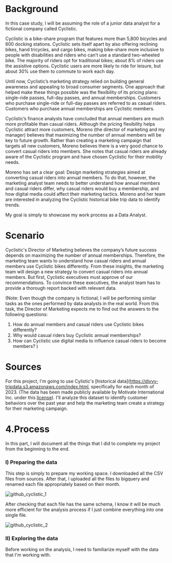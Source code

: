 # Background

In this case study, I will be assuming the role of a junior data analyst for a fictional company called Cyclistic. 

Cyclistic is a bike-share program that features more than 5,800 bicycles and 600 docking stations. Cyclistic sets itself apart by also offering reclining bikes, hand tricycles, and cargo bikes, making bike-share more inclusive to people with disabilities and riders who can’t use a standard two-wheeled bike. The majority of riders opt for traditional bikes; about 8% of riders use the assistive options. Cyclistic users are more likely to ride for leisure, but about 30% use them to commute to work each day.

Until now, Cyclistic’s marketing strategy relied on building general awareness and appealing to broad consumer segments. One approach that helped make these things possible was the flexibility of its pricing plans: single-ride passes, full-day passes, and annual memberships. Customers who purchase single-ride or full-day passes are referred to as casual riders. Customers who purchase annual memberships are Cyclistic members.

Cyclistic’s finance analysts have concluded that annual members are much more profitable than casual riders. Although the pricing flexibility helps Cyclistic attract more customers, Moreno (the director of marketing and my manager) believes that maximizing the number of annual members will be key to future growth. Rather than creating a marketing campaign that targets all new customers, Moreno believes there is a very good chance to convert casual riders into members. She notes that casual riders are already aware of the Cyclistic program and have chosen Cyclistic for their mobility needs.

Moreno has set a clear goal: Design marketing strategies aimed at converting casual riders into annual members. To do that, however, the marketing analyst team needs to better understand how annual members and casual riders differ, why casual riders would buy a membership, and how digital media could affect their marketing tactics. Moreno and her team are interested in analyzing the Cyclistic historical bike trip data to identify trends.

My goal is simply to showcase my work process as a Data Analyst. 

# Scenario 

Cyclistic's Director of Marketing believes the company’s future success depends on maximizing the number of annual memberships. Therefore, the marketing team wants to understand how casual riders and annual members use Cyclistic bikes differently. From these insights, the marketing team will design a new strategy to convert casual riders into annual members. But first, Cyclistic executives must approve of our recommendations. To convince these executives, the analyst team has to provide a thorough report backed with relevant data.

(Note: Even though the company is fictional, I will be performing similar tasks as the ones performed by data analysts in the real world. From this task, the Director of Marketing expects me to find out the answers to the following  questions:

1. How do annual members and casual riders use Cyclistic bikes differently?
2. Why would casual riders buy Cyclistic annual memberships?
3. How can Cyclistic use digital media to influence casual riders to become members? )

# Sources

For this project, I'm going to use Cylistic's [historical data](https://divvy-tripdata.s3.amazonaws.com/index.html, specifically for each month of 2023. (The data has been made publicly available by Motivate International Inc. under this [license](https://www.divvybikes.com/data-license-agreement)). I'll analyze this dataset to identify customer behaviors over the past year and help the marketing team create a strategy for their marketing campaign.

# 4.Process

In this part, I will document all the things that I did to complete my project from the beginning to the end.

### I) Preparing the data

This step is simply to prepare my working space. I downloaded all the CSV files from sources. After that, I uploaded all the files to bigquery and renamed each file appropriately based on their month. 

![github_cyclistic_1](https://github.com/EndhaC/cyclistic_case_study/assets/121072673/62a405be-e521-4be8-9364-89b4947ae3c5)

After checking that each file has the same schema, I know it will be much more efficient for the analysis process if I just combine everything into one single file.

![github_cyclistic_2](https://github.com/EndhaC/cyclistic_case_study/assets/121072673/01adc997-0b95-4d15-9ed5-6096324c7266)

### II) Exploring the data

Before working on the analysis, I need to familiarize myself with the data that I'm working with. 







